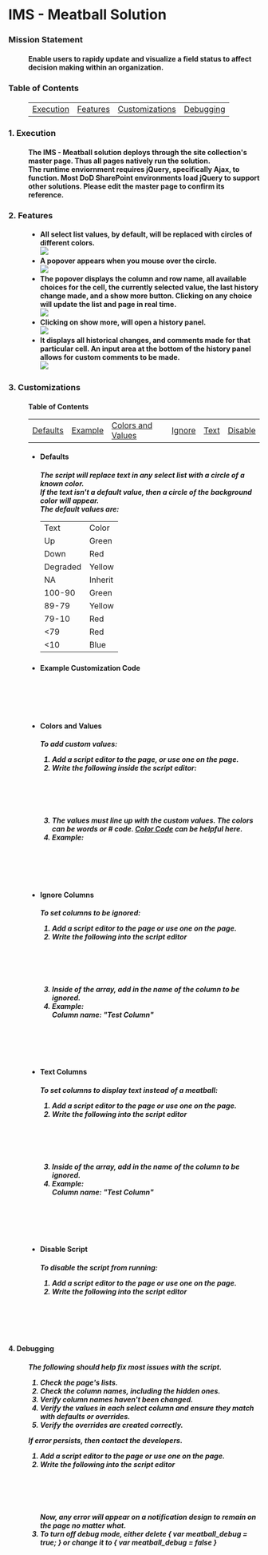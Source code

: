 <h1>IMS - Meatball Solution</h1>
<dl>
  <h3>
    <dt>Mission Statement</dt>
  </h3>
  <h4>
    <dd>
      Enable users to rapidy update and visualize a field status to affect
      decision making within an organization.
    </dd>
  </h4>
</dl>
<dl>
  <h3><dt>Table of Contents</dt></h3>
  <h4>
    <dd>
      <table>
        <tr>
          <td><a href="#1">Execution</a></td><td><a href="#2">Features</a></td><td><a href="#3">Customizations</a></td><td><a href="#4">Debugging</a></td>
        </tr>
      </table>
    </dd>
  </h4>
</dl>
<dl>
  <h3>
    <dt id="1">1. Execution</dt>
  </h3>
  <h4>
    <dd>
      The IMS - Meatball solution deploys through the site collection's master
      page. Thus all pages natively run the solution.
    </dd>
    <dd>
      The runtime enviornment requires jQuery, specifically Ajax, to function.
      Most DoD SharePoint environments load jQuery to support other solutions.
      Please edit the master page to confirm its reference.
    </dd>
  </h4>
  <h3>
    <dt id="2">2. Features</dt>
  </h3>
  <h4>
    <dd>
      <ul>
        <li>
          All select list values, by default, will be replaced with circles of
          different colors.
          <br />
          <img src="./dist/media/basic.png" />
          <br />
        </li>
        <li>
          A popover appears when you mouse over the circle.
          <br />
          <img src="./dist/media/basic popover.png" />
          <br />
        </li>
        <li>
          The popover displays the column and row name, all available choices
          for the cell, the currently selected value, the last history change
          made, and a show more button. Clicking on any choice will update the
          list and page in real time.
          <br />
          <img src="./dist/media/basic popover explained.png" />
          <br />
        </li>
        <li>
          Clicking on show more, will open a history panel.
          <br />
          <img src="./dist/media/history.png" />
          <br />
        </li>
        <li>
          It displays all historical changes, and comments made for that
          particular cell. An input area at the bottom of the history panel
          allows for custom comments to be made.
          <br />
          <img src="./dist/media/history explained.png" />
          <br />
        </li>
      </ul>
    </dd>
  </h4>
  <h3>
    <dt id="3">3. Customizations</dt>
  </h3>
  <h4>
    <dd>
      Table of Contents
      <table>
        <tr>
          <td>
            <a href="#1c">Defaults</a>
          </td>
          <td>
            <a href="#2c">Example</a>
          </td>
          <td>
            <a href="#3c">Colors and Values</a>
          </td>
          <td>
            <a href="#4c">Ignore</a>
          </td>
          <td>
            <a href="#5c">Text</a>
          </td>
          <td>
            <a href="#6c">Disable</a>
          </td>
        </tr>
      </table> 
    </dd>
  </h4>
  <dd>
    <ul>
      <li>
        <h4 id="1c">Defaults</h4>
        <h5>
          The script will replace text in any select list with a circle of a
          known color. <br />
          If the text isn't a default value, then a circle of the background
          color will appear. <br />
          The default values are:
          <table>
            <tr>
              <td>
                Text
              </td>
              <td>
                Color
              </td>
            </tr>
            <tr>
              <td>Up</td>
              <td>Green</td>
            </tr>            
            <tr>
              <td>Down</td>
              <td>Red</td>
            </tr>            
            <tr>
              <td>Degraded</td>
              <td>Yellow</td>
            </tr>            
            <tr>
              <td>NA</td>
              <td>Inherit</td>
            </tr>            
            <tr>
              <td>100-90</td>
              <td>Green</td>
            </tr>            
            <tr>
              <td>89-79</td>
              <td>Yellow</td>
            </tr>            
            <tr>
              <td>79-10</td>
              <td>Red</td>
            </tr>            
            <tr>
              <td><79 </td>
              <td>Red</td>
            </tr>
            <tr>
              <td><10 </td>
              <td>Blue</td>
            </tr>
          </table>
        </h5>
      </li>
      <li>
        <h4 id="2c">
          Example Customization Code
        </h4>
        <pre>
          <code>
            <script>
              var ims_meatball_hide = false;
              var meatball_debug = false;
              var meatball_ignore = ["Meatball Ignore"];
              var meatball_text = ["Meatball Text"];
              var meatball_override = [
                {value: "50", color: "#FF69B4"},
                {value: "40", color: "#900C3F"},
                {value: "30", color: "#581845"},
                {value: "20", color: "#FFC300"}
              ]
            </script>
          </code>
        </pre>
      </li>
      <li>
        <h4 id="3c">Colors and Values</h4>
        <h5>
          To add custom values:
          <ol>
            <li>
              Add a script editor to the page, or use one on the page.
            </li>
            <li>
              Write the following inside the script editor:
              <br />
              <pre>
                <code>
                  <script>
                      var meatball_override = [
                        { value: "", color: "" },
                        { value: "", color: "" },
                      ];
                  </script>
                </code>
              </pre>
            </li>
            <li>
              The values must line up with the custom values. The colors can be
              words or # code.
              <a href="http://colorcode.is/">Color Code</a> can be helpful here.
            </li>
            <li>
              Example:<br />
              <pre>
              <code>
              <script>
                var meatball_override = [
                  { value: "Hi", color: "orange" },
                  { value: "Editor", color: "brown" },
                  { value: "You", color: "black" },
                  { value: "Got", color: "gray" },
                  { value: "This", color: "#ee00ee" },
                ];
              </script>
              </code>
              </pre>
            </li>
          </ol>
        </h5>
      </li>
      <li>
        <h4  id="4c">Ignore Columns</h4>
        <h5>
          To set columns to be ignored:
          <ol>
            <li>
              Add a script editor to the page or use one on the page.
            </li>
            <li>
              Write the following into the script editor
              <pre>
              <code>
              <script>
                var meatball_ignore = [];
              </script>
              </code>
              </pre>
            </li>
            <li>
              Inside of the array, add in the name of the column to be ignored.
            </li>
            <li>
              Example:
              <br />
              Column name: "Test Column"
              <br />
              <pre>
              <code>
              <script>
                var meatball_ignore = ["Test Column"];
              </script>
              </code>
              </pre>
            </li>
          </ol>
        </h5>
      </li>
      <li>
        <h4  id="5c">Text Columns</h4>
        <h5>
          To set columns to display text instead of a meatball:
          <ol>
            <li>
              Add a script editor to the page or use one on the page.
            </li>
            <li>
              Write the following into the script editor
              <pre>
              <code>
              <script>
                var meatball_text = [];
              </script>
              </code>
              </pre>
            </li>
            <li>
              Inside of the array, add in the name of the column to be ignored.
            </li>
            <li>
              Example:
              <br />
              Column name: "Test Column"
              <pre>
              <code>
              <script>
                var meatball_text = ["Test Column"];
              </script>
              </code>
              </pre>
            </li>
          </ol>
        </h5>
      </li>
      <li>
        <h4  id="6c">Disable Script</h4>
        <h5>
          To disable the script from running:
          <ol>
            <li>
              Add a script editor to the page or use one on the page.
            </li>
            <li>
              Write the following into the script editor
              <pre>
              <code>
              <script>
                var ims_meatball_hide = true;
              </script>
              </code>
              </pre>
            </li>
          </ol>
        </h5>
      </li>
    </ul>
  </dd>
  <h4><dt id="4">4. Debugging</dt></4>
  <h5>
    <dd>
      The following should help fix most issues with the script.
      <ol>
        <li>
          Check the page's lists.
        </li>
        <li>
          Check the column names, including the hidden ones.
        </li>
        <li>
          Verify column names haven't been changed.
        </li>
        <li>
          Verify the values in each select column and ensure they match with
          defaults or overrides.
        </li>
        <li>
          Verify the overrides are created correctly.
        </li>
      </ol>
    </dd>
    <dd>
      If error persists, then contact the developers.
      <ol>
        <li>
          Add a script editor to the page or use one on the page.
        </li>
        <li>
          Write the following into the script editor
          <pre>
          <code>
          <script>
            var meatball_debug = true;
          </script>
          </code>
          </pre>
          Now, any error will appear on a notification design to remain on the
          page no matter what.
        </li>
        <li>
          To turn off debug mode, either delete { var meatball_debug = true; }
          or change it to { var meatball_debug = false }
        </li>
      </ol>
    </dd>
  </h5>
</dl>
